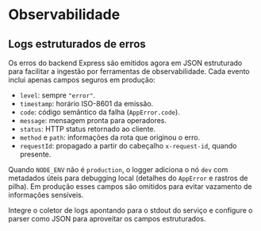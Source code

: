 # Observabilidade

## Logs estruturados de erros

Os erros do backend Express são emitidos agora em JSON estruturado para facilitar a ingestão por ferramentas de observabilidade.
Cada evento inclui apenas campos seguros em produção:

- `level`: sempre `"error"`.
- `timestamp`: horário ISO-8601 da emissão.
- `code`: código semântico da falha (`AppError.code`).
- `message`: mensagem pronta para operadores.
- `status`: HTTP status retornado ao cliente.
- `method` e `path`: informações da rota que originou o erro.
- `requestId`: propagado a partir do cabeçalho `x-request-id`, quando presente.

Quando `NODE_ENV` não é `production`, o logger adiciona o nó `dev` com metadados úteis para debugging local (detalhes do `AppError`
e rastros de pilha). Em produção esses campos são omitidos para evitar vazamento de informações sensíveis.

Integre o coletor de logs apontando para o stdout do serviço e configure o parser como JSON para aproveitar os campos estruturados.
